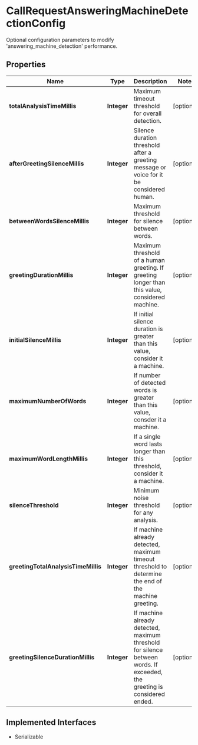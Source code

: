 

# CallRequestAnsweringMachineDetectionConfig

Optional configuration parameters to modify 'answering_machine_detection' performance.
## Properties

Name | Type | Description | Notes
------------ | ------------- | ------------- | -------------
**totalAnalysisTimeMillis** | **Integer** | Maximum timeout threshold for overall detection. |  [optional]
**afterGreetingSilenceMillis** | **Integer** | Silence duration threshold after a greeting message or voice for it be considered human. |  [optional]
**betweenWordsSilenceMillis** | **Integer** | Maximum threshold for silence between words. |  [optional]
**greetingDurationMillis** | **Integer** | Maximum threshold of a human greeting. If greeting longer than this value, considered machine. |  [optional]
**initialSilenceMillis** | **Integer** | If initial silence duration is greater than this value, consider it a machine. |  [optional]
**maximumNumberOfWords** | **Integer** | If number of detected words is greater than this value, consder it a machine. |  [optional]
**maximumWordLengthMillis** | **Integer** | If a single word lasts longer than this threshold, consider it a machine. |  [optional]
**silenceThreshold** | **Integer** | Minimum noise threshold for any analysis. |  [optional]
**greetingTotalAnalysisTimeMillis** | **Integer** | If machine already detected, maximum timeout threshold to determine the end of the machine greeting. |  [optional]
**greetingSilenceDurationMillis** | **Integer** | If machine already detected, maximum threshold for silence between words. If exceeded, the greeting is considered ended. |  [optional]


## Implemented Interfaces

* Serializable


